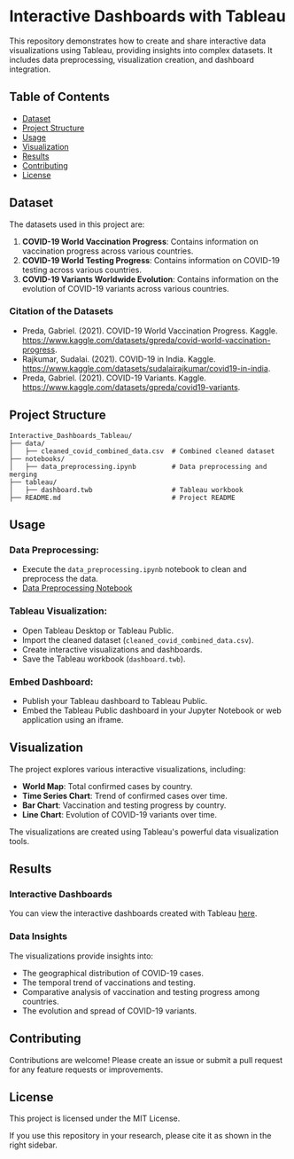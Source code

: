 # Interactive Dashboards with Tableau

This repository demonstrates how to create and share interactive data visualizations using Tableau, providing insights into complex datasets. It includes data preprocessing, visualization creation, and dashboard integration.

## Table of Contents

- [Dataset](#dataset)
- [Project Structure](#project-structure)
- [Usage](#usage)
- [Visualization](#visualization)
- [Results](#results)
- [Contributing](#contributing)
- [License](#license)

## Dataset

The datasets used in this project are:
1. **COVID-19 World Vaccination Progress**: Contains information on vaccination progress across various countries.
2. **COVID-19 World Testing Progress**: Contains information on COVID-19 testing across various countries.
3. **COVID-19 Variants Worldwide Evolution**: Contains information on the evolution of COVID-19 variants across various countries.

### Citation of the Datasets

- Preda, Gabriel. (2021). COVID-19 World Vaccination Progress. Kaggle. https://www.kaggle.com/datasets/gpreda/covid-world-vaccination-progress.
- Rajkumar, Sudalai. (2021). COVID-19 in India. Kaggle. https://www.kaggle.com/datasets/sudalairajkumar/covid19-in-india.
- Preda, Gabriel. (2021). COVID-19 Variants. Kaggle. https://www.kaggle.com/datasets/gpreda/covid19-variants.

## Project Structure

```plaintext
Interactive_Dashboards_Tableau/
├── data/
│   ├── cleaned_covid_combined_data.csv  # Combined cleaned dataset
├── notebooks/
│   ├── data_preprocessing.ipynb         # Data preprocessing and merging
├── tableau/
│   ├── dashboard.twb                    # Tableau workbook
├── README.md                            # Project README
```
## Usage

### Data Preprocessing:

- Execute the `data_preprocessing.ipynb` notebook to clean and preprocess the data.
- [Data Preprocessing Notebook](notebooks/data_preprocessing.ipynb)

### Tableau Visualization:

- Open Tableau Desktop or Tableau Public.
- Import the cleaned dataset (`cleaned_covid_combined_data.csv`).
- Create interactive visualizations and dashboards.
- Save the Tableau workbook (`dashboard.twb`).

### Embed Dashboard:

- Publish your Tableau dashboard to Tableau Public.
- Embed the Tableau Public dashboard in your Jupyter Notebook or web application using an iframe.

## Visualization

The project explores various interactive visualizations, including:

- **World Map**: Total confirmed cases by country.
- **Time Series Chart**: Trend of confirmed cases over time.
- **Bar Chart**: Vaccination and testing progress by country.
- **Line Chart**: Evolution of COVID-19 variants over time.

The visualizations are created using Tableau's powerful data visualization tools.

## Results

### Interactive Dashboards

You can view the interactive dashboards created with Tableau [here](https://public.tableau.com/views/YOUR_DASHBOARD_URL).

### Data Insights

The visualizations provide insights into:

- The geographical distribution of COVID-19 cases.
- The temporal trend of vaccinations and testing.
- Comparative analysis of vaccination and testing progress among countries.
- The evolution and spread of COVID-19 variants.

## Contributing

Contributions are welcome! Please create an issue or submit a pull request for any feature requests or improvements.

## License

This project is licensed under the MIT License.

If you use this repository in your research, please cite it as shown in the right sidebar.


